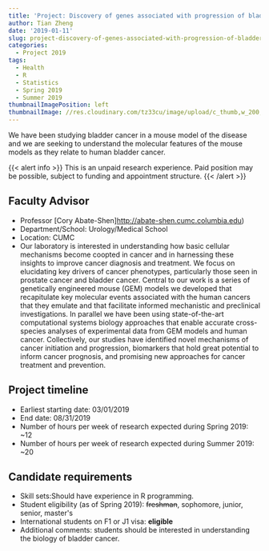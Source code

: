 ```yaml
---
title: 'Project: Discovery of genes associated with progression of bladder cancer'
author: Tian Zheng
date: '2019-01-11'
slug: project-discovery-of-genes-associated-with-progression-of-bladder-cancer
categories:
  - Project 2019
tags:
  - Health
  - R
  - Statistics
  - Spring 2019
  - Summer 2019
thumbnailImagePosition: left
thumbnailImage: //res.cloudinary.com/tz33cu/image/upload/c_thumb,w_200,g_face/v1547231276/chromosomes-2817314_960_720_h3vpll.png
---
```

We have been studying bladder cancer in a mouse model of the disease and we are seeking to understand the molecular features of the mouse models as they relate to human bladder cancer.

<!--more-->

{{< alert info >}}
This is an unpaid research experience. Paid position may be possible, subject to funding and appointment structure.
{{< /alert >}}

## Faculty Advisor
+ Professor [Cory Abate-Shen]http://abate-shen.cumc.columbia.edu)
+ Department/School: Urology/Medical School
+ Location: CUMC
+ Our laboratory is interested in understanding how basic cellular mechanisms become coopted in cancer and in harnessing these insights to improve cancer diagnosis and treatment. We focus on elucidating key drivers of cancer phenotypes, particularly those seen in prostate cancer and bladder cancer. Central to our work is a series of genetically engineered mouse (GEM) models we developed that recapitulate key molecular events associated with the human cancers that they emulate and that facilitate informed mechanistic and preclinical investigations. In parallel we have been using state-of-the-art computational systems biology approaches that enable accurate cross-species analyses of experimental data from GEM models and human cancer. Collectively, our studies have identified novel mechanisms of cancer initiation and progression, biomarkers that hold great potential to inform cancer prognosis, and promising new approaches for cancer treatment and prevention. 

## Project timeline
+ Earliest starting date: 03/01/2019
+ End date: 08/31/2019
+ Number of hours per week of research expected during Spring 2019: ~12
+ Number of hours per week of research expected during Summer 2019: ~20

## Candidate requirements
+ Skill sets:Should have experience in R programming.
+ Student eligibility  (as of Spring 2019): ~~freshman~~, sophomore, junior, senior, master's
+ International students on F1 or J1 visa: **eligible**
+ Additional comments: students should be interested in understanding the biology of bladder cancer.